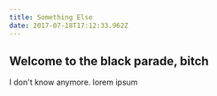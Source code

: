 ```yaml
---
title: Something Else
date: 2017-07-18T17:12:33.962Z
---
```

## Welcome to the black parade, bitch

I don't know anymore. lorem ipsum
